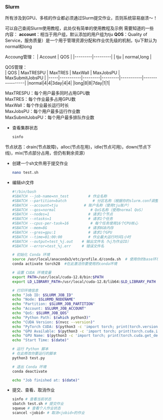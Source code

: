 ### Slurm

所有涉及到GPU、多核的作业都必须通过Slurm提交作业，否则系统容易崩溃～！

可以自己查阅Slurm使用教程，此处仅有简单的使用教程及示例
需要知道的一些内容：
**account**：相当于用户组，默认添加的用户组为tju
**QOS**：Quality of Service，服务质量）是一个用于管理资源分配和作业优先级的机制，tju下默认为normal和long

Accoung管理：
| Account | QOS |
|---------|---------|
| tju   | normal,long   |

QOS管理：  
| QOS | MaxTRESPU | MaxTRES | MaxWall | MaxJobsPU | MaxSubmitJobsPU |
|-----|-----------|---------|---------|-----------|-----------------|
|normal|4|4|3day|4|4|
|long|8|8|7day|1|1|

MaxTRESPU：每个用户最多同时占用GPU数  
MaxTRES：每个作业最多占用GPU数  
MaxWall：每个作业最长运行时长  
MaxJobsPU：每个用户最多运行作业数  
MaxSubmitJobsPU：每个用户最多排队作业数  



- 查看集群状态
  ```bash
  sinfo
  ```
节点状态：drain(节点故障)，alloc(节点在用)，idle(节点可用)，down(节点下线)，mix(节点部分占用，但仍有剩余资源）
- 创建一个sh文件用于提交作业

  ```bash
  nano test.sh
  ```

- 编辑sh文件

  ```sh
  #!/bin/bash
  #SBATCH --job-name=nn_test         # 作业名称
  #SBATCH --partition=batch            # 分区名称（根据你的slurm.conf调整）
  #SBATCH --account=tju            # 账户名称（使用tju账户）
  #SBATCH --qos=normal                # QoS名称（使用normal QoS）
  #SBATCH --nodes=1                  # 请求1个节点
  #SBATCH --ntasks=1                 # 请求1个任务
  #SBATCH --cpus-per-task=16          # 每个任务使用16个CPU核心
  #SBATCH --mem=8G                   # 请求8GB内存
  #SBATCH --gres=gpu:1               # 请求1个GPU
  #SBATCH --time=01:00:00            # 作业最大运行时间1小时
  #SBATCH --output=test_%j.out    # 输出文件名（%j为作业ID）
  #SBATCH --error=test_%j.err     # 错误文件名
  
  # 初始化 Conda 环境
  source /usr/local/anaconda3/etc/profile.d/conda.sh  # 使用你的base环境路径
  conda activate torch28  #在此激活你要使用的conda环境
  
  # 设置 CUDA 环境变量
  export PATH=/usr/local/cuda-12.8/bin:$PATH
  export LD_LIBRARY_PATH=/usr/local/cuda-12.8/lib64:$LD_LIBRARY_PATH
  
  # 打印环境信息
  echo "Job ID: $SLURM_JOB_ID"
  echo "Node: $SLURMD_NODENAME"
  echo "Partition: $SLURM_JOB_PARTITION"
  echo "Account: $SLURM_JOB_ACCOUNT"
  echo "QoS: $SLURM_JOB_QOS"
  echo "Python Path: $(which python3)"
  echo "CUDA Version: $(nvcc --version)"
  echo "PyTorch CUDA: $(python3 -c 'import torch; print(torch.version.cuda)')"
  echo "GPU Available: $(python3 -c 'import torch; print(torch.cuda.is_available())')"
  echo "GPU Name: $(python3 -c 'import torch; print(torch.cuda.get_device_name(0))')"
  echo "Start Time: $(date)"
  
  # 运行 Python 脚本
  # 在此修改你要运行的脚本
  python3 test.py
  
  # 退出 Conda 环境
  conda deactivate
  
  echo "Job finished at: $(date)"
  ```

- 提交、查看、取消作业

  ```bash
  sinfo # 查看当前状态
  sbatch test.sh # 提交作业
  squeue # 查看个人作业状态
  scancel <jobid> # 取消<jobid>的作业
  ```

### 
